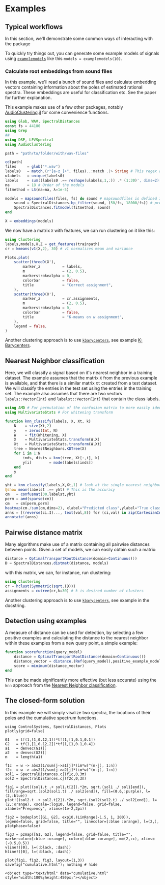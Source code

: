 # Examples


## Typical workflows
In this section, we'll demonstrate some common ways of interacting with the package

To quickly try things out, you can generate some example models of signals using [`examplemodels`](@ref) like this `models = examplemodels(10)`.

### Calculate root embeddings from sound files
In this example, we'll read a bunch of sound files and calculate embedding vectors containing information about the poles of estimated rational spectra. These embeddings are useful for classification etc. See the paper for further explanation.

This example makes use of a few other packages, notably [AudioClustering.jl](https://github.com/baggepinnen/AudioClustering.jl) for some convenience functions.
```julia
using Glob, WAV, SpectralDistances
const fs = 44100
using Grep
##
using DSP, LPVSpectral
using AudioClustering

path = "path/to/folder/with/wav-files"

cd(path)
files     = glob("*.wav")
labels0   = match.(r"[a-z_]+", files)..:match .|> String # This regex assumes that the files are named in a certain way, you may adopt as needed, or load the labels separately.
ulabels   = unique(labels0)
labels    = sum((labels0 .== reshape(ulabels,1,:)) .* (1:30)', dims=2)[:]
na        = 18 # Order of the models
fitmethod = LS(na=na, λ=1e-5)

models = mapsoundfiles(files, fs) do sound # mapsoundfiles is defined in AudioClustering
    sound = SpectralDistances.bp_filter(sound, (50/fs, 18000/fs)) # prefiltering is a good idea
    SpectralDistances.fitmodel(fitmethod, sound)
end

X = embeddings(models)
```
We now have a matrix `X` with features, we can run clustering on it like this:
```julia
using Clustering
labels,models,X,Z = get_features(trainpath)
cr = kmeans(v1(X,2), 30) # v1 normalizes mean and variance

Plots.plot(
    scatter(threeD(X'),
        marker_z          = labels,
        m                 = (2, 0.5),
        markerstrokealpha = 0,
        colorbar          = false,
        title             = "Correct assignment",
    ),
    scatter(threeD(X'),
        marker_z          = cr.assignments,
        m                 = (2, 0.5),
        markerstrokealpha = 0,
        colorbar          = false,
        title             = "K-means on w assignment",
    ),
    legend = false,
)
```
Another clustering approach is to use [`kbarycenters`](@ref), see example [K-Barycenters](@ref).


## Nearest Neighbor classification
Here, we will classify a signal based on it's nearest neighbor in a training dataset. The example assumes that the matrix `X` from the previous example is available, and that there is a similar matrix `Xt` created from a test dataset. We will classify the entries in the test set using the entries in the training set. The example also assumes that there are two vectors `labels::Vector{Int}` and `labelst::Vector{Int}` that contain the class labels.
```julia
using AMD # For permutation of the confusion matrix to more easily identity similar classes.
using MultivariateStats # For whitening transform

function knn_classify(labels, X, Xt, k)
    N    = size(Xt,2)
    y    = zeros(Int, N)
    W    = fit(Whitening, X)
    X    = MultivariateStats.transform(W,X)
    Xt   = MultivariateStats.transform(W,Xt)
    tree = NearestNeighbors.KDTree(X)
    for i in 1:N
        inds, dists = knn(tree, Xt[:,i], k)
        y[i]        = mode(labels[inds])
    end
    y
end

yht = knn_classify(labels,X,Xt,1) # look at the single nearest neighbor
@show mean(labelst .== yht) # This is the accuracy
cm   = confusmat(30,labelst,yht)
perm = amd(sparse(cm))
cm   = cm[perm,perm]
heatmap(cm./sum(cm,dims=2), xlabel="Predicted class",ylabel="True class", title="Confusion Matrix for Test Data")
anns = [(reverse(ci.I)..., text(val,8)) for (ci,val) in zip(CartesianIndices(cm)[:], vec(cm))]
annotate!(anns)
```

## Pairwise distance matrix
Many algorithms make use of a matrix containing all pairwise distances between points. Given a set of models, we can easily obtain such a matrix:
```julia
distance = OptimalTransportRootDistance(domain=Continuous())
D = SpectralDistances.distmat(distance, models)
```
with this matrix, we can, for instance, run clustering:
```julia
using Clustering
cr = hclust(Symmetric(sqrt.(D)))
assignments = cutree(cr,k=30) # k is desired number of clusters
```
Another clustering approach is to use [`kbarycenters`](@ref), see example in the docstring.


## Detection using examples
A measure of distance can be used for detection, by selecting a few positive examples and calculating the distance to the nearest neighbor within these examples from a new query point, a simple example:

```julia
function scorefunction(query_model)
    distance = OptimalTransportRootDistance(domain=Continuous())
    distance_vector = distance.(Ref(query_model),positive_example_models)
    score = minimum(distance_vector)
end
```
This can be made significantly more effective (but less accurate) using the `knn` approach from the [Nearest Neighbor classification](@ref).


## The closed-form solution
In this example we will simply visalize two spectra, the locations of their poles and the cumulative spectrum functions.
```@example
using ControlSystems, SpectralDistances, Plots
plotly(grid=false)

G1   = tf(1,[1,0.12,1])*tf(1,[1,0.1,0.1])
G2   = tf(1,[1,0.12,2])*tf(1,[1,0.1,0.4])
a1   = denvec(G1)[]
a2   = denvec(G2)[]
n    = length(a1)

f1c  = w -> abs2(1/sum(j->a1[j]*(im*w)^(n-j), 1:n))
f2c  = w -> abs2(1/sum(j->a2[j]*(im*w)^(n-j), 1:n))
sol1 = SpectralDistances.c∫(f1c,0,3π)
sol2 = SpectralDistances.c∫(f2c,0,3π)

fig1 = plot((sol1.t .+ sol1.t[2]).*2π, sqrt.(sol1 ./ sol1[end]), fillrange=sqrt.(sol2(sol1.t) ./ sol2[end]), fill=(0.6,:purple), l=(2,:blue))
plot!((sol2.t .+ sol2.t[2]).*2π, sqrt.(sol2(sol2.t) ./ sol2[end]), l=(2,:orange), xscale=:log10, legend=false, grid=false, xlabel="Frequency", xlims=(1e-2,2pi))

fig2 = bodeplot([G1, G2], exp10.(LinRange(-1.5, 1, 200)), legend=false, grid=false, title="", linecolor=[:blue :orange], l=(2,), plotphase=false)

fig3 = pzmap([G1, G2], legend=false, grid=false, title="", markercolor=[:blue :orange], color=[:blue :orange], m=(2,:c), xlims=(-0.5,0.5))
vline!([0], l=(:black, :dash))
hline!([0], l=(:black, :dash))

plot(fig1, fig2, fig3, layout=(1,3))
savefig("cumulative.html"); nothing # hide
```

```@raw html
<object type="text/html" data="cumulative.html" style="width:100%;height:450px;"></object>
```
